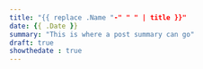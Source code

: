 ```yaml
---
title: "{{ replace .Name "-" " " | title }}"
date: {{ .Date }}
summary: "This is where a post summary can go"
draft: true
showthedate : true
---
```


